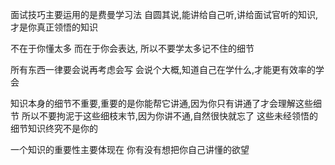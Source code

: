 面试技巧主要运用的是费曼学习法
自圆其说,能讲给自己听,讲给面试官听的知识,才是你真正领悟的知识

不在于你懂太多
而在于你会表达,
所以不要学太多记不住的细节

所有东西一律要会说再考虑会写
会说个大概,知道自己在学什么,才能更有效率的学会

知识本身的细节不重要,重要的是你能帮它讲通,因为你只有讲通了才会理解这些细节
所以不要拘泥于这些细枝末节,因为你讲不通,自然很快就忘了
这些未经领悟的细节知识终究不是你的


一个知识的重要性主要体现在
你有没有想把你自己讲懂的欲望